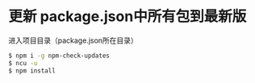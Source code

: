 # 更新 package.json中所有包到最新版

进入项目目录（package.json所在目录）

```bash
$ npm i -g npm-check-updates
$ ncu -u
$ npm install
```


